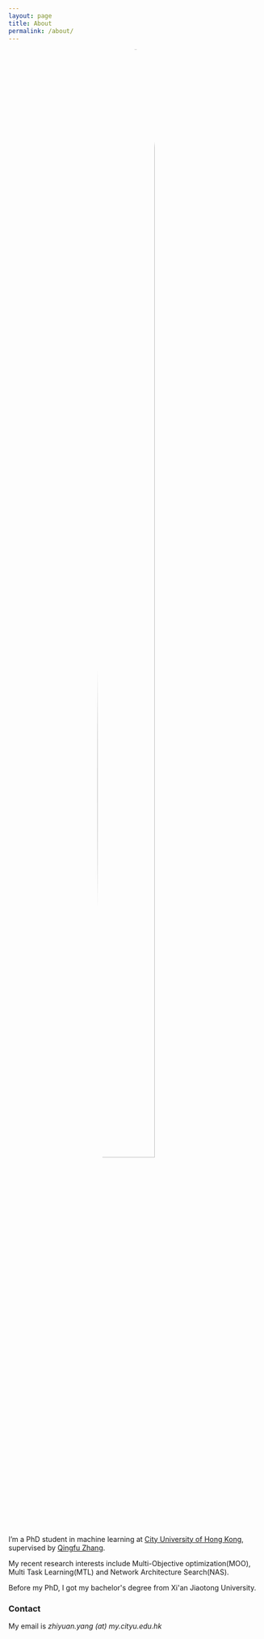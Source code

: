 ```yaml
---
layout: page
title: About
permalink: /about/
---
```




<div style="margin: auto; width: 40%">
  <img src="{{ site.url }}/assets/profile_photo.jpg" style="display:block; margin-left:auto; margin-right:auto; border-radius:50%; width:75%;">

</div>
<br style="line-height:10%;">

I’m a PhD student in machine learning at [City University of Hong Kong](https://www.cityu.edu.hk/), supervised by [Qingfu Zhang](http://www.cityu.edu.hk/stfprofile/qingfu.zhang.htm).

My recent research interests include Multi-Objective optimization(MOO), Multi Task Learning(MTL) and Network Architecture Search(NAS).

Before my PhD, I got my bachelor's degree from Xi'an Jiaotong University.



### Contact

My email is _zhiyuan.yang (at) my.cityu.edu.hk_

